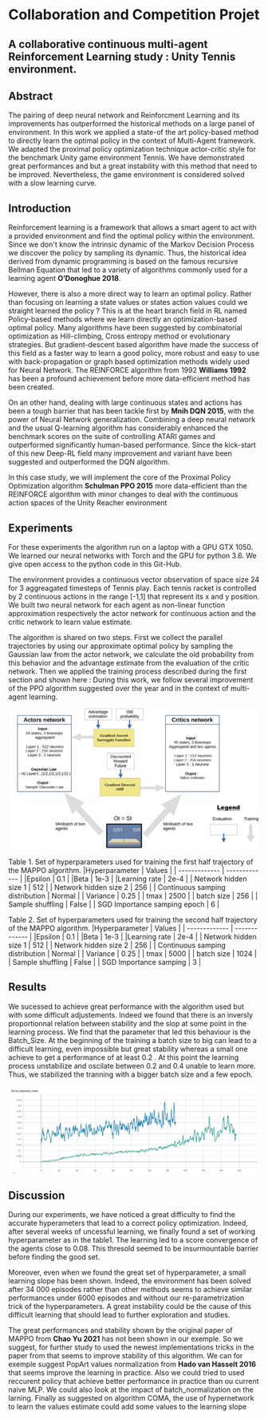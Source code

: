 # Collaboration and Competition Projet
<h2> A collaborative continuous multi-agent Reinforcement Learning study : Unity Tennis environment. </h2>

## Abstract

The pairing of deep neural network and Reinforcment Learning and its improvements has outperformed the historical methods on a large panel of environment.  In this work we applied a state-of the art policy-based method to directly learn the optimal policy in the context of Multi-Agent framework.  We adapted the proximal policy optimization technique actor-critic style for the benchmark Unity game environment Tennis. We  have  demonstrated  great  performances  and  but a  great  instability  with  this  method that need to be improved. Nevertheless, the game environment is considered solved with a slow learning curve.

## Introduction
Reinforcement learning is a framework that allows a smart agent to act with a provided environment and find the optimal policy within the environment. Since we don't know the intrinsic dynamic of the Markov Decision Process we discover the policy by sampling its dynamic. Thus, the historical idea derived from dynamic programming is based on the famous recursive Bellman Equation that led to a variety of algorithms commonly used for a learning agent **O’Donoghue 2018**.

However, there is also a more direct way to learn an optimal policy. Rather than focusing on learning a state values or states action values could we straight learned the policy ? This is at the heart branch field in RL named Policy-based methods where we learn directly an optimization-based optimal policy. Many algorithms have been suggested by combinatorial optimization as Hill-climbing, Cross entropy method or evolutionary strategies. But gradient-descent based algorithm have made the success of this field as a faster way to learn a good policy, more robust and easy to use with back-propagation or graph based optimization methods widely used for Neural Network. The REINFORCE algorithm from 1992 **Williams 1992** has been a profound achievement before more data-efficient method has been created.

On an other hand, dealing with large continuous states and actions has been a tough barrier that has been tackle first by **Mnih DQN 2015**, with the power of Neural Network generalization. Combining a deep neural network and the usual Q-learning algorithm has considerably enhanced the benchmark scores on the suite of controlling ATARI games and outperformed significantly human-based performance. Since the kick-start of this new Deep-RL field many improvement and variant have been suggested and outperformed the DQN algorithm.

In this case study, we will implement the core of the Proximal Policy Optimization algorithm **Schulman PPO 2015** more data-efficient than the REINFORCE algorithm with minor changes to deal with the continuous action spaces of the Unity Reacher environment

## Experiments
For these experiments the algorithm run on a laptop with a GPU GTX 1050. We learned our neural networks with Torch and the GPU for python 3.6. We give open access to the python code in this Git-Hub.

The environment provides a continuous vector observation of space size 24 for 3 aggreagated timesteps of Tennis play. Each tennis racket is controlled by 2 continuous actions in the range [-1,1] that represent its x and y position. We built two neural network for each agent as non-linear function approximation respectively the actor network for continuous action and the critic network to learn value estimate.

The algorithm is shared on two steps. First we collect the parallel trajectories by using our approximate optimal policy by  sampling the Gaussian law from the actor network, we calculate the old probability from this behavior and the advantage estimate from the evaluation of the critic network. Then we applied the training process described during the first section and shown here :
During this work, we follow several improvement of the PPO algorithm suggested over the year and in the context of multi-agent learning.

<p align="center">
  <img src= "https://github.com/GabrielLinear/MAPPO/blob/main/Images/MAPPO_Scheme.jpg" />
</p>

Table 1. Set of hyperparameters used for training the first half trajectory of the MAPPO algorithm.
|Hyperparameter | Values |
| ------------- | ------------- |
|Epsilon | 0.1 |
|Beta |    1e-3    |
|Learning rate  |    2e-4   |
| Network hidden size 1 | 512 |
| Network hidden size 2 | 256 |
| Continuous samping distribution | Normal |
| Variance | 0.25 |
| tmax | 2500 |
| batch size | 256 |
| Sample shuffling | False |
| SGD Importance samping epoch | 6 |

Table 2. Set of hyperparameters used for training the second half trajectory of the MAPPO algorithm.
|Hyperparameter | Values |
| ------------- | ------------- |
|Epsilon | 0.1 |
|Beta |    1e-3    |
|Learning rate  |    2e-4   |
| Network hidden size 1 | 512 |
| Network hidden size 2 | 256 |
| Continuous samping distribution | Normal |
| Variance | 0.25 |
| tmax | 5000 |
| batch size | 1024 |
| Sample shuffling | False |
| SGD Importance samping | 3 |

## Results
We sucessed to achieve great performance with the algorithm used but with some difficult adjustements. Indeed we found that there is an inversly proportionnal relation between stability and the slop at some point in the learning process. We find that the parameter that led this behaviour is the Batch_Size.
At the beginning of the training a batch size to big can lead to a difficult learning, even impossible but great stability whereas a small one achieve to get a performance of at least 0.2 . At this point the learning process unstabilize and oscilate between 0.2 and 0.4 unable to learn more. Thus, we stabilized the tranning with a bigger batch size and a few epoch.

<p align="center">
  <img src= "https://github.com/GabrielLinear/MAPPO/blob/main/Images/Score_MAPPO.jpg" />
</p>



## Discussion
During our experiments, we have noticed a great difficulty to find the accurate hyperameters that lead to a correct policy optimization. Indeed, after several weeks  of uncessful learning, we finally found a set of working hyperparameter as in the table1. The learning led to a score convergence of the agents close to 0.08. This thresold seemed to be insurmountable barrier before finding the good set.

Moreover, even when we found the great set of hyperparameter, a small learning slope has been shown. Indeed, the environment has been solved after 34 000 episodes rather than other methods seems to achieve similar performances under 6000 episodes and without our re-parametrization trick of the hyperparameters. A great instability could be the cause of this difficult learning that should lead to further exploration and studies.

The great performances and stability shown by the original paper of MAPPO from **Chao Yu 2021** has not been shown in our exemple. So we suggest, for further study to used the newest implementations tricks in the paper from that seems to improve stability of this algorithm. We can for exemple suggest PopArt values normalization from **Hado van Hasselt 2016** that seems improve the learning in practice. Also we could tried to used reccurent policy that achieve better performance in practice than ou current naive MLP. We could also look at the impact of batch_normalization on the larning. Finally as suggested on algorithm COMA, the use of hypernetwork to learn the values estimate could add some values to the learning slope
